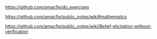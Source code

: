 https://github.com/amacfie/do_exercises

https://github.com/amacfie/public_notes/wiki#mathematics

https://github.com/amacfie/public_notes/wiki/Belief-elicitation-without-verification
